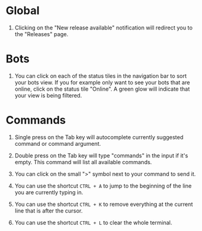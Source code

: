 # Global

1. Clicking on the "New release available" notification will redirect you to the "Releases" page.

# Bots

1. You can click on each of the status tiles in the navigation bar to sort your bots view. If you for example only want to see your bots that are online, click on the status tile "Online". A green glow will indicate that your view is being filtered.

# Commands

1. Single press on the Tab key will autocomplete currently suggested command or command argument.

2. Double press on the Tab key will type "commands" in the input if it's empty. This command will list all available commands.

3. You can click on the small ">" symbol next to your command to send it.

4. You can use the shortcut `CTRL + A` to jump to the beginning of the line you are currently typing in.

5. You can use the shortcut `CTRL + K` to remove everything at the current line that is after the cursor.

6. You can use the shortcut `CTRL + L` to clear the whole terminal.
